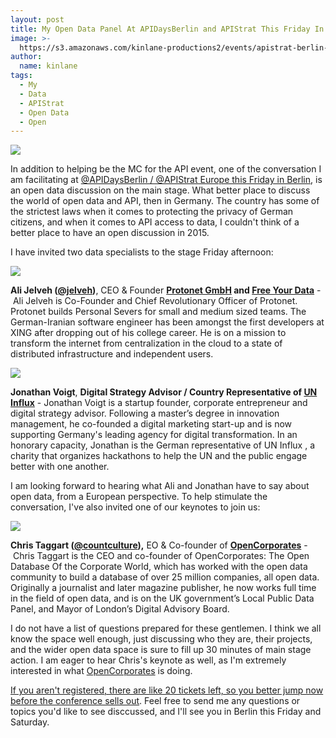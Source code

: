```yaml
---
layout: post
title: My Open Data Panel At APIDaysBerlin and APIStrat This Friday In Berlin
image: >-
  https://s3.amazonaws.com/kinlane-productions2/events/apistrat-berlin-2015/apistrat-apidays-logo2.png
author:
  name: kinlane
tags:
  - My
  - Data
  - APIStrat
  - Open Data
  - Open
---
```

[![](https://s3.amazonaws.com/kinlane-productions2/events/apistrat-berlin-2015/apistrat-apidays-logo2.png)](http://apidaysberlin2015.apistrat.com/)

In addition to helping be the MC for the API event, one of the conversation I am facilitating at [@APIDaysBerlin / @APIStrat Europe this Friday in Berlin](http://apidaysberlin2015.apistrat.com/), is an open data discussion on the main stage. What better place to discuss the world of open data and API, then in Germany. The country has some of the strictest laws when it comes to protecting the privacy of German citizens, and when it comes to API access to data, I couldn't think of a better place to have an open discussion in 2015.

I have invited two data specialists to the stage Friday afternoon:

![](https://s3.amazonaws.com/kinlane-productions2/events/apistrat-berlin-2015/ali-hochkant.jpg)

**Ali Jelveh ([@jelveh](https://twitter.com/jelveh))**, CEO & Founder **[Protonet GmbH](https://protonet.info/en/) and [Free Your Data](http://www.freeyourdata.org)** -  Ali Jelveh is Co-Founder and Chief Revolutionary Officer of Protonet. Protonet builds Personal Severs for small and medium sized teams. The German-Iranian software engineer has been amongst the first developers at XING after dropping out of his college career. He is on a mission to transform the internet from centralization in the cloud to a state of distributed infrastructure and independent users.

![](https://s3.amazonaws.com/kinlane-productions2/events/apistrat-berlin-2015/jonathan-voigt.jpg)

**Jonathan Voigt**, **Digital Strategy Advisor / Country Representative of [UN Influx](http://www.uninflux.net/)** - Jonathan Voigt is a startup founder, corporate entrepreneur and digital strategy advisor. Following a master’s degree in innovation management, he co-founded a digital marketing start-up and is now supporting Germany's leading agency for digital transformation. In an honorary capacity, Jonathan is the German representative of UN Influx , a charity that organizes hackathons to help the UN and the public engage better with one another.

I am looking forward to hearing what Ali and Jonathan have to say about open data, from a European perspective. To help stimulate the conversation, I've also invited one of our keynotes to join us:

![](https://s3.amazonaws.com/kinlane-productions2/events/apistrat-berlin-2015/chris-taggart.png)

**Chris Taggart ([@countculture](https://twitter.com/countculture)),** EO & Co-founder of **[OpenCorporates](https://opencorporates.com)** - Chris Taggart is the CEO and co-founder of OpenCorporates: The Open Database Of the Corporate World, which has worked with the open data community to build a database of over 25 million companies, all open data. Originally a journalist and later magazine publisher, he now works full time in the field of open data, and is on the UK government’s Local Public Data Panel, and Mayor of London’s Digital Advisory Board.

I do not have a list of questions prepared for these gentlemen. I think we all know the space well enough, just discussing who they are, their projects, and the wider open data space is sure to fill up 30 minutes of main stage action. I am eager to hear Chris's keynote as well, as I'm extremely interested in what [OpenCorporates](https://opencorporates.com/) is doing.

[If you aren't registered, there are like 20 tickets left, so you better jump now before the conference sells out](http://apidaysberlin2015.apistrat.com/#tile_registration). Feel free to send me any questions or topics you'd like to see disccussed, and I'll see you in Berlin this Friday and Saturday.